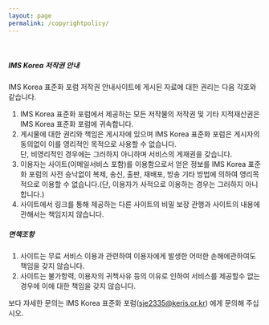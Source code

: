 ```yaml
---
layout: page
permalink: /copyrightpolicy/
---
```


<br>

##### IMS Korea 저작권 안내

IMS Korea 표준화 포럼 저작권 안내사이트에 게시된 자료에 대한 권리는 다음 각호와 같습니다.

1. IMS Korea 표준화 포럼에서 제공하는 모든 저작물의 저작권 및 기타 지적재산권은 IMS Korea 표준화 포럼에 귀속합니다.
2. 게시물에 대한 권리와 책임은 게시자에 있으며 IMS Korea 표준화 포럼은 게시자의 동의없이 이를 영리적인 목적으로 사용할 수 없습니다. <br> 단, 비영리적인 경우에는 그러하지 아니하며 서비스의 게재권을 갖습니다.
3. 이용자는 사이트(이메일서비스 포함)를 이용함으로서 얻은 정보를 IMS Korea 표준화 포럼의 사전 승낙없이 복제, 송신, 출판, 재배포, 방송 기타 방법에 의하여 영리목적으로 이용할 수 없습니다.(단, 이용자가 사적으로 이용하는 경우는 그러하지 아니합니다.)
4. 사이트에서 링크를 통해 제공하는 다른 사이트의 비밀 보장 관행과 사이트의 내용에 관해서는 책임지지 않습니다.

##### 면책조항

1. 사이트는 무료 서비스 이용과 관련하여 이용자에게 발생한 어떠한 손해에관하여도 책임을 갖지 않습니다.
2. 사이트는 불가항력, 이용자의 귀책사유 등의 이유로 인하여 서비스를 제공할수 없는 경우에 이에 대한 책임을 갖지 않습니다.

보다 자세한 문의는 IMS Korea 표준화 포럼(sje2335@keris.or.kr) 에게 문의해 주십시오.

<br>
